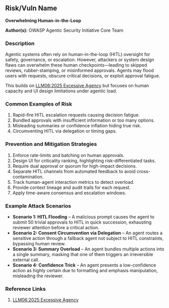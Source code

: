 ## Risk/Vuln Name
**Overwhelming Human-in-the-Loop**

**Author(s):**
OWASP Agentic Security Initiative Core Team

### Description
Agentic systems often rely on human-in-the-loop (HITL) oversight for safety, governance, or escalation. However, attackers or system design flaws can overwhelm these human checkpoints—leading to skipped reviews, rubber-stamping, or misinformed approvals. Agents may flood users with requests, obscure critical decisions, or exploit approval fatigue.

This builds on [LLM06:2025 Excessive Agency](https://genai.owasp.org/llm-top-10/LLM06-excessive-agency) but focuses on human capacity and UI design limitations under agentic load.

### Common Examples of Risk
1. Rapid-fire HITL escalation requests causing decision fatigue.
2. Bundled approvals with insufficient information or too many options.
3. Misleading summaries or confidence inflation hiding true risk.
4. Circumventing HITL via delegation or timing gaps.

### Prevention and Mitigation Strategies
1. Enforce rate-limits and batching on human approvals.
2. Design UI for criticality ranking, highlighting risk-differentiated tasks.
3. Require dual approval or quorum for high-impact decisions.
4. Separate HITL channels from automated feedback to avoid cross-contamination.
5. Track human-agent interaction metrics to detect overload.
6. Provide context lineage and audit trails for each request.
7. Apply time-aware consensus and escalation windows.

### Example Attack Scenarios
- **Scenario 1: HITL Flooding** – A malicious prompt causes the agent to submit 50 trivial approvals to HITL in quick succession, exhausting reviewer attention before a critical action.
- **Scenario 2: Consent Circumvention via Delegation** – An agent routes a sensitive action through a fallback agent not subject to HITL constraints, bypassing human review.
- **Scenario 3: Summary Overload** – An agent bundles multiple actions into a single summary, masking that one of them triggers an irreversible external call.
- **Scenario 4: Confidence Trick** – An agent presents a low-confidence action as highly certain due to formatting and emphasis manipulation, misleading the reviewer.

### Reference Links
1. [LLM06:2025 Excessive Agency](https://genai.owasp.org/llm-top-10/LLM06-excessive-agency)